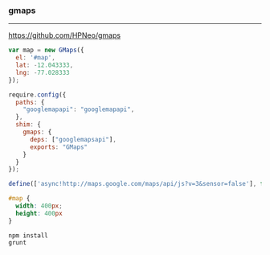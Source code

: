### gmaps
---
https://github.com/HPNeo/gmaps

```js
var map = new GMaps({
  el: '#map',
  lat: -12.043333,
  lng: -77.028333
});

require.config({
  paths: {
    "googlemapapi": "googlemapapi",
  },
  shim: {
    gmaps: {
      deps: ["googlemapsapi"],
      exports: "GMaps"
    }
  }
});

define(['async!http://maps.google.com/maps/api/js?v=3&sensor=false'], function(){});
```

```css
#map {
  width: 400px;
  height: 400px
}
```

```
npm install
grunt
```

